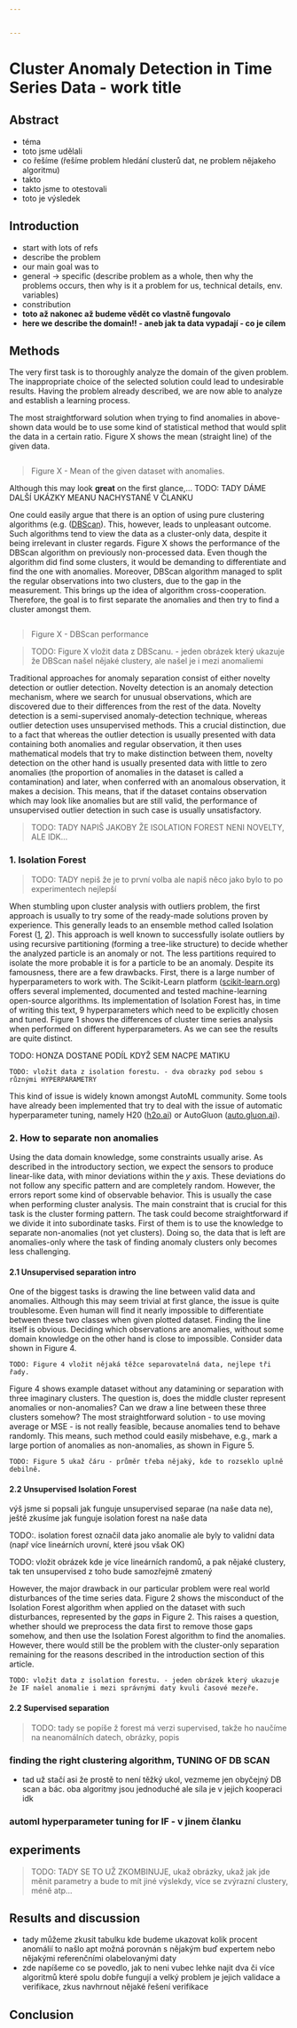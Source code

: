 ```yaml
---


---
```


<h1 id="cluster-anomaly-detection-in-time-series-data---work-title">Cluster Anomaly Detection in Time Series Data - work title</h1>
<h2 id="abstract">Abstract</h2>
<ul>
<li>téma</li>
<li>toto jsme udělali</li>
<li>co řešíme (řešíme problem hledání clusterů dat, ne problem nějakeho algoritmu)</li>
<li>takto</li>
<li>takto jsme to otestovali</li>
<li>toto je výsledek</li>
</ul>
<h2 id="introduction">Introduction</h2>
<ul>
<li>start with lots of refs</li>
<li>describe the problem</li>
<li>our main goal was to</li>
<li>general -&gt; specific (describe problem as a whole, then why the problems occurs, then why is it a problem for us, technical details, env. variables)</li>
<li>constribution</li>
<li><strong>toto až nakonec až budeme vědět co vlastně fungovalo</strong></li>
<li><strong>here we describe the domain!! - aneb jak ta data vypadají - co je cílem</strong></li>
</ul>
<h2 id="methods">Methods</h2>
<p>The very first task is to thoroughly analyze the domain of the given problem. The inappropriate choice of the selected solution could lead to undesirable results. Having the problem already described, we are now able to analyze and establish a learning process.</p><p>The most straightforward solution when trying to find anomalies in above-shown data would be to use some kind of statistical method that would split the data in a certain ratio. Figure X shows the mean (straight line) of the given data.</p><p><img src="https://raw.githubusercontent.com/chazzka/clanekcluster/master/code/figures/mean_great_colored.svg" alt=""></p><blockquote>
Figure X - Mean of the given dataset with anomalies.</blockquote>
<p>Although this may look <strong>great</strong> on the first glance,…
TODO: TADY DÁME DALŠÍ UKÁZKY MEANU NACHYSTANÉ V ČLANKU</p><p>One could easily argue that there is an option of using pure clustering algorithms (e.g. (<a href="doi/10.5555/3001460.3001507">DBScan</a>). This, however, leads to unpleasant outcome. Such algorithms tend to view the data as a cluster-only data, despite it being irrelevant in cluster regards. Figure X shows the performance of the DBScan algorithm on previously non-processed data. Even though the algorithm did find some clusters, it would be demanding to differentiate and find the one with anomalies. Moreover, DBScan algorithm managed to split the regular observations into two clusters, due to the gap in the measurement.   This brings up the idea of algorithm cross-cooperation. Therefore, the goal is to first separate the anomalies and then try to find a cluster amongst them.</p><p><img src="https://raw.githubusercontent.com/chazzka/clanekcluster/master/code/figures/DBScanGap.svg" alt=""></p><blockquote>
Figure X - DBScan performance</blockquote>
<blockquote>
TODO: Figure X vložit data z DBScanu. - jeden obrázek který ukazuje že DBScan našel nějaké clustery, ale našel je i mezi anomaliemi</blockquote>
<p>Traditional approaches for anomaly separation consist of either novelty detection or outlier detection. Novelty detection is an anomaly detection mechanism, where we search for unusual observations, which are discovered due to their differences from the rest of the data. Novelty detection is a semi-supervised anomaly-detection technique, whereas outlier detection uses unsupervised methods. This a crucial distinction, due to a fact that whereas the outlier detection is usually presented with data containing both anomalies and regular observation, it then uses mathematical models that try to make distinction between them, novelty detection on the other hand is usually presented data with little to zero anomalies (the proportion of anomalies in the dataset is called a contamination) and later, when conferred with an anomalous observation, it makes a decision. This means, that if the dataset contains observation which may look like anomalies but are still valid, the performance of unsupervised outlier detection in such case is usually unsatisfactory.</p><blockquote>
TODO: TADY NAPIŠ JAKOBY ŽE ISOLATION FOREST NENI NOVELTY, ALE IDK…</blockquote>
<h3 id="isolation-forest">1. Isolation Forest</h3>
<blockquote>
TODO: TADY nepiš že je to první volba ale napiš něco jako bylo to po experimentech nejlepší</blockquote>
<p>When stumbling upon cluster analysis with outliers problem, the first approach is usually to try some of the ready-made solutions proven by experience. This generally leads to an ensemble method called Isolation Forest (<a href="https://doi.org/10.1016/j.engappai.2022.105730" title="article 1">1</a>, <a href="https://doi.org/10.1016/j.patcog.2023.109334" title="article 2">2</a>). This approach is well known to successfully isolate outliers by using recursive partitioning (forming a tree-like structure) to decide whether the analyzed particle is an anomaly or not. The less partitions required to isolate the more probable it is for a particle to be an anomaly.
Despite its famousness, there are a few drawbacks. First, there is a large number of hyperparameters to work with. The Scikit-Learn platform (<a href="http://scikit-learn.org">scikit-learn.org</a>) offers several implemented, documented and tested machine-learning open-source algorithms. Its implementation of Isolation Forest has, in time of writing this text, 9 hyperparameters which need to be explicitly chosen and tuned. Figure 1 shows the differences of cluster time series analysis when performed on different hyperparameters. As we can see the results are quite distinct.</p><p>TODO: HONZA DOSTANE PODÍL KDYŽ SEM NACPE MATIKU</p><p><code>TODO: vložit data z isolation forestu. - dva obrazky pod sebou s různými HYPERPARAMETRY</code></p><p>This kind of issue is widely known amongst AutoML community. Some tools have already been implemented that try to deal with the issue of automatic hyperparameter tuning, namely H20 (<a href="http://h2o.ai">h2o.ai</a>) or AutoGluon (<a href="http://auto.gluon.ai">auto.gluon.ai</a>).</p><h3 id="how-to-separate-non-anomalies">2. How to separate non anomalies</h3>
<p>Using the data domain knowledge, some constraints usually arise. As described in the introductory section, we expect the sensors to produce linear-like data, with minor deviations within the <em>y</em> axis. These deviations do not follow any specific pattern and are completely random. However, the errors report some kind of observable behavior. This is usually the case when performing cluster analysis. The main constraint that is crucial for this task is the cluster forming pattern. The task could become straightforward if we divide it into subordinate tasks.
First of them is to use the knowledge to separate non-anomalies (not yet clusters). Doing so, the data that is left are anomalies-only where the task of finding anomaly clusters only becomes less challenging.</p><h4 id="unsupervised-separation-intro">2.1 Unsupervised separation intro</h4>
<p>One of the biggest tasks is drawing the line between valid data and anomalies. Although this may seem trivial at first glance, the issue is quite troublesome. Even human will find it nearly impossible to differentiate between these two classes when given plotted dataset. Finding the line itself is obvious. Deciding which observations are anomalies, without some domain knowledge on the other hand is close to impossible. Consider data shown in Figure 4.</p><p><code>TODO: Figure 4 vložit nějaká těžce separovatelná data, nejlepe tři řady.</code></p><p>Figure 4 shows example dataset without any datamining or separation with three imaginary clusters. The question is, does the middle cluster represent anomalies or non-anomalies? Can we draw a line between these three clusters somehow? The most straightforward solution - to use moving average or MSE - is not really feasible, because anomalies tend to behave randomly. This means, such method could easily misbehave, e.g., mark a large portion of anomalies as non-anomalies, as shown in Figure 5.</p><p><code>TODO: Figure 5 ukaž čáru - průměr třeba nějaký, kde to rozseklo uplně debilně.</code></p><h4 id="unsupervised-isolation-forest">2.2 Unsupervised Isolation Forest</h4>
<p>výš jsme si popsali jak funguje unsupervised separae (na naše data ne), ještě zkusíme jak funguje isolation forest na naše data</p><p>TODO:. isolation forest označil data jako anomalie ale byly to validní data (např více lineárních urovní, které jsou však OK)</p><p>TODO: vložit obrázek kde je více lineárních randomů, a pak nějaké clustery, tak ten unsupervised z toho bude samozřejmě zmatený</p><p>However, the major drawback in our particular problem were real world disturbances of the time series data. Figure 2 shows the misconduct of the Isolation Forest algorithm when applied on the dataset with such disturbances, represented by the <em>gaps</em> in Figure 2. This raises a question, whether should we preprocess the data first to remove those gaps somehow, and then use the Isolation Forest algorithm to find the anomalies. However, there would still be the problem with the cluster-only separation remaining for the reasons described in the introduction section of this article.</p><p><code>TODO: vložit data z isolation forestu. - jeden obrázek který ukazuje že IF našel anomalie i mezi správnými daty kvuli časové mezeře.</code></p><h4 id="supervised-separation">2.2 Supervised separation</h4>
<blockquote>
TODO: tady se popíše ž forest má verzi supervised, takže ho naučíme na neanomálních datech, obrázky, popis</blockquote>
<h3 id="finding-the-right-clustering-algorithm-tuning-of-db-scan">finding the right clustering algorithm, TUNING OF DB SCAN</h3>
<ul>
<li>tad už stačí asi že prostě to není těžký ukol, vezmeme jen obyčejný DB scan a bác. oba algoritmy jsou jednoduché ale síla je v jejich kooperaci idk</li>
</ul>
<h3 id="automl-hyperparameter-tuning-for-if---v-jinem-članku">automl hyperparameter tuning for IF - v jinem članku</h3>
<h2 id="experiments">experiments</h2>
<blockquote>
TODO: TADY SE TO UŽ ZKOMBINUJE, ukaž obrázky, ukaž jak jde měnit parametry a bude to mít jiné výslekdy, více se zvýrazní clustery, méně atp…</blockquote>
<h2 id="results-and-discussion">Results and discussion</h2>
<ul>
<li>tady můžeme zkusit tabulku kde budeme ukazovat kolik procent anomálií to našlo apt možná porovnán s nějakým buď expertem nebo nějakými referenčními olabelovanými daty</li>
<li>zde napíšeme co se povedlo, jak to neni vubec lehke najit dva či více algoritmů které spolu dobře fungují a velký problem je jejich validace a verifikace, zkus navhrnout nějaké řešení verifikace</li>
</ul>
<h2 id="conclusion">Conclusion</h2>

